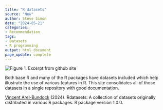 ```yaml
---
title: "R datasets"
source: "New"
author: Steve Simon
date: "2024-05-21"
categories:
- Recommendation
tags:
- Datasets
- R programming
output: html_document
page_update: complete
---
```


![Figure 1. Excerpt from github site](http://www.pmean.com/new-images/24/r-datasets-01.png)

<div class="notes">

Both base R and many of the R packages have datasets included which help illustrate the use of various features in R. This site consolidates all of those datasets in a single repository with good documentation.

[Vincent Arel-Bundock][are1] (2024). Rdatasets: A collection of datasets originally distributed in various R packages. R package version 1.0.0.

[are1]: https://vincentarelbundock.github.io/Rdatasets/

</div>
